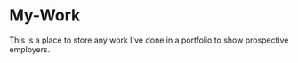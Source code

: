 # My-Work
This is a place to store any work I've done in a portfolio to show prospective employers.
